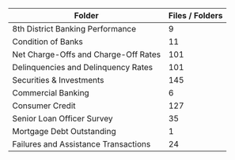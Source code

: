 | Folder                               |   Files / Folders |
|--------------------------------------|-------------------|
| 8th District Banking Performance     |                 9 |
| Condition of Banks                   |                11 |
| Net Charge-Offs and Charge-Off Rates |               101 |
| Delinquencies and Delinquency Rates  |               101 |
| Securities & Investments             |               145 |
| Commercial Banking                   |                 6 |
| Consumer Credit                      |               127 |
| Senior Loan Officer Survey           |                35 |
| Mortgage Debt Outstanding            |                 1 |
| Failures and Assistance Transactions |                24 |